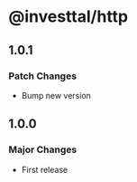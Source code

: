 # @investtal/http

## 1.0.1

### Patch Changes

- Bump new version

## 1.0.0

### Major Changes

- First release
